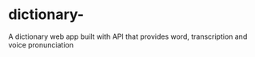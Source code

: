 # dictionary-
A dictionary web app built with API that provides word, transcription and voice pronunciation 
